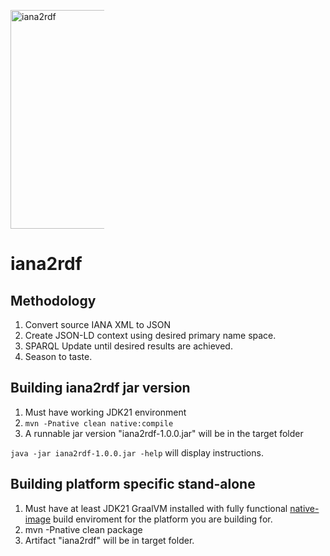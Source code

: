 <img
  src="https://www.iana.org/_img/2022/iana-logo-header.svg"
  width=350px
  alt="iana2rdf"
  title="iana2rdf"
  style="display: inline-block; margin: 0 auto; max-width: 150px">
# iana2rdf

## Methodology
1. Convert source IANA XML to JSON
2. Create JSON-LD context using desired primary name space.
3. SPARQL Update until desired results are achieved.
4. Season to taste.

## Building iana2rdf jar version

1. Must have working JDK21 environment
2. `mvn -Pnative clean native:compile`
3. A runnable jar version "iana2rdf-1.0.0.jar" will be in the target folder

`java -jar iana2rdf-1.0.0.jar -help` will display instructions.

## Building platform specific stand-alone

1. Must have at least JDK21 GraalVM installed with fully functional [native-image](https://www.graalvm.org/latest/reference-manual/native-image/) build enviroment for the platform you are building for.
2. mvn -Pnative clean package
3. Artifact "iana2rdf" will be in target folder.
